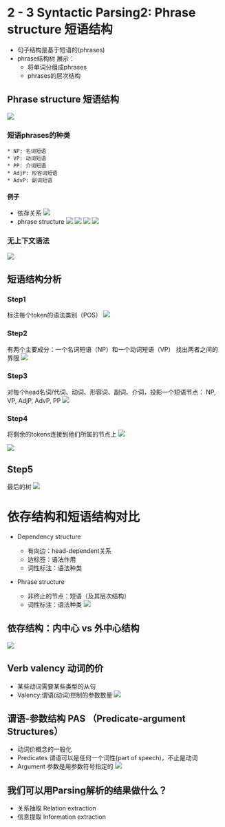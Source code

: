 # 2 - 3 Syntactic Parsing2: Phrase structure 短语结构

* 句子结构是基于短语的(phrases)
* phrase结构树 展示：
	* 将单词分组成phrases
	* phrases的层次结构

## Phrase structure 短语结构
![](2%20-%203%20Syntactic%20Parsing2%20Phrase%20structure%20%E7%9F%AD%E8%AF%AD%E7%BB%93%E6%9E%84/%E6%88%AA%E5%B1%8F2021-02-17%2008.52.40.png)
### 短语phrases的种类
	* NP: 名词短语
	* VP: 动词短语
	* PP: 介词短语
	* AdjP: 形容词短语
	* AdvP: 副词短语
#### 例子
* 依存关系
![](2%20-%203%20Syntactic%20Parsing2%20Phrase%20structure%20%E7%9F%AD%E8%AF%AD%E7%BB%93%E6%9E%84/%E6%88%AA%E5%B1%8F2021-05-25%2012.12.37.png)
* phrase structure
![](2%20-%203%20Syntactic%20Parsing2%20Phrase%20structure%20%E7%9F%AD%E8%AF%AD%E7%BB%93%E6%9E%84/%E6%88%AA%E5%B1%8F2021-02-18%2016.06.21.png)
![](2%20-%203%20Syntactic%20Parsing2%20Phrase%20structure%20%E7%9F%AD%E8%AF%AD%E7%BB%93%E6%9E%84/page20image124969840.png) ![](2%20-%203%20Syntactic%20Parsing2%20Phrase%20structure%20%E7%9F%AD%E8%AF%AD%E7%BB%93%E6%9E%84/page20image124961440.png) ![](2%20-%203%20Syntactic%20Parsing2%20Phrase%20structure%20%E7%9F%AD%E8%AF%AD%E7%BB%93%E6%9E%84/page20image124964688.png) 


### 无上下文语法
![](2%20-%203%20Syntactic%20Parsing2%20Phrase%20structure%20%E7%9F%AD%E8%AF%AD%E7%BB%93%E6%9E%84/%E6%88%AA%E5%B1%8F2021-02-18%2016.10.38.png)

## 短语结构分析
### Step1
 标注每个token的语法类别（POS）
![](2%20-%203%20Syntactic%20Parsing2%20Phrase%20structure%20%E7%9F%AD%E8%AF%AD%E7%BB%93%E6%9E%84/%E6%88%AA%E5%B1%8F2021-02-18%2016.37.28.png)

### Step2
有两个主要成分：一个名词短语（NP）和一个动词短语（VP）
找出两者之间的界限
![](2%20-%203%20Syntactic%20Parsing2%20Phrase%20structure%20%E7%9F%AD%E8%AF%AD%E7%BB%93%E6%9E%84/%E6%88%AA%E5%B1%8F2021-02-18%2016.39.04.png)

### Step3
对每个head名词/代词、动词、形容词、副词、介词，投影一个短语节点：
NP, VP, AdjP, AdvP, PP
![](2%20-%203%20Syntactic%20Parsing2%20Phrase%20structure%20%E7%9F%AD%E8%AF%AD%E7%BB%93%E6%9E%84/%E6%88%AA%E5%B1%8F2021-02-19%2012.27.09.png)

### Step4
将剩余的tokens连接到他们所属的节点上
![](2%20-%203%20Syntactic%20Parsing2%20Phrase%20structure%20%E7%9F%AD%E8%AF%AD%E7%BB%93%E6%9E%84/%E6%88%AA%E5%B1%8F2021-02-19%2012.28.18.png)

![](2%20-%203%20Syntactic%20Parsing2%20Phrase%20structure%20%E7%9F%AD%E8%AF%AD%E7%BB%93%E6%9E%84/%E6%88%AA%E5%B1%8F2021-02-19%2012.33.11.png)

## Step5
最后的树
![](2%20-%203%20Syntactic%20Parsing2%20Phrase%20structure%20%E7%9F%AD%E8%AF%AD%E7%BB%93%E6%9E%84/%E6%88%AA%E5%B1%8F2021-02-19%2012.33.43.png)

# 依存结构和短语结构对比
* Dependency structure
	* 有向边：head-dependent关系
	* 边标签：语法作用
	* 词性标注：语法种类

* Phrase structure
	* 非终止的节点：短语（及其层次结构）
	* 词性标注：语法种类
![](2%20-%203%20Syntactic%20Parsing2%20Phrase%20structure%20%E7%9F%AD%E8%AF%AD%E7%BB%93%E6%9E%84/%E6%88%AA%E5%B1%8F2021-02-19%2012.37.08.png)

## 依存结构：内中心 vs 外中心结构
![](2%20-%203%20Syntactic%20Parsing2%20Phrase%20structure%20%E7%9F%AD%E8%AF%AD%E7%BB%93%E6%9E%84/%E6%88%AA%E5%B1%8F2021-02-19%2012.48.03.png)


## Verb valency 动词的价
* 某些动词需要某些类型的从句
* Valency:谓语(动词)控制的参数数量
![](2%20-%203%20Syntactic%20Parsing2%20Phrase%20structure%20%E7%9F%AD%E8%AF%AD%E7%BB%93%E6%9E%84/%E6%88%AA%E5%B1%8F2021-02-19%2012.52.27.png)

## 谓语-参数结构 PAS （Predicate-argument Structures）
* 动词价概念的一般化
* Predicates 谓语可以是任何一个词性(part of speech)，不止是动词
* Argument 参数是用参数符号指定的
![](2%20-%203%20Syntactic%20Parsing2%20Phrase%20structure%20%E7%9F%AD%E8%AF%AD%E7%BB%93%E6%9E%84/%E6%88%AA%E5%B1%8F2021-02-19%2012.55.42.png)


## 我们可以用Parsing解析的结果做什么？
* 关系抽取 Relation extraction
* 信息提取 Information extraction